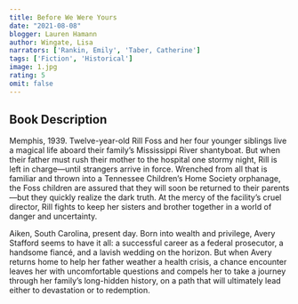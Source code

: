 ```yaml
---
title: Before We Were Yours
date: "2021-08-08"
blogger: Lauren Hamann
author: Wingate, Lisa
narrators: ['Rankin, Emily', 'Taber, Catherine']
tags: ['Fiction', 'Historical']
image: 1.jpg
rating: 5
omit: false
---
```


## Book Description


Memphis, 1939. Twelve-year-old Rill Foss and her four younger siblings live a magical life aboard their family’s Mississippi River shantyboat. But when their father must rush their mother to the hospital one stormy night, Rill is left in charge—until strangers arrive in force. Wrenched from all that is familiar and thrown into a Tennessee Children’s Home Society orphanage, the Foss children are assured that they will soon be returned to their parents—but they quickly realize the dark truth. At the mercy of the facility’s cruel director, Rill fights to keep her sisters and brother together in a world of danger and uncertainty.

Aiken, South Carolina, present day. Born into wealth and privilege, Avery Stafford seems to have it all: a successful career as a federal prosecutor, a handsome fiancé, and a lavish wedding on the horizon. But when Avery returns home to help her father weather a health crisis, a chance encounter leaves her with uncomfortable questions and compels her to take a journey through her family’s long-hidden history, on a path that will ultimately lead either to devastation or to redemption.


